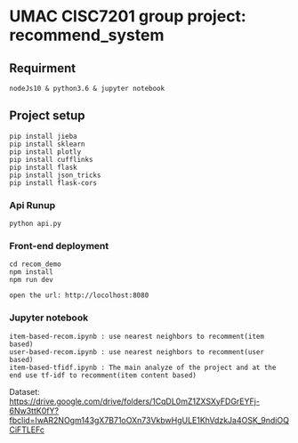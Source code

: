 # UMAC CISC7201 group project: recommend_system

## Requirment
```
nodeJs10 & python3.6 & jupyter notebook
```

## Project setup
```
pip install jieba
pip install sklearn
pip install plotly
pip install cufflinks
pip install flask
pip install json_tricks
pip install flask-cors
```

### Api Runup
```
python api.py
```

### Front-end deployment
```
cd recom_demo
npm install
npm run dev

open the url: http://locolhost:8080
```

### Jupyter notebook
```
item-based-recom.ipynb : use nearest neighbors to recomment(item based)
user-based-recom.ipynb : use nearest neighbors to recomment(user based)
item-based-tfidf.ipynb : The main analyze of the project and at the end use tf-idf to recomment(item content based)
```


Dataset: 
https://drive.google.com/drive/folders/1CqDL0mZ1ZXSXyFDGrEYFj-6Nw3ttK0fY?fbclid=IwAR2NOgm143gX7B71oOXn73VkbwHgULE1KhVdzkJa4OSK_9ndiOQCiFTLEFc

